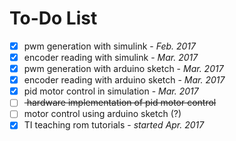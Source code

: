 # **To-Do List**

- [x] pwm generation with simulink - _Feb. 2017_
- [x] encoder reading with simulink - _Mar. 2017_
- [x] pwm generation with arduino sketch - _Mar. 2017_
- [x] encoder reading with arduino sketch - _Mar. 2017_
- [x] pid motor control in simulation - _Mar. 2017_
- [ ] <del> hardware implementation of pid motor control </del>
- [ ] motor control using arduino sketch (?)
- [x] TI teaching rom tutorials - _started Apr. 2017_

